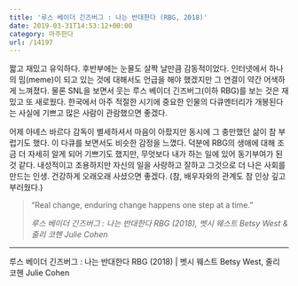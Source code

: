 ```yaml
---
title: '루스 베이더 긴즈버그 : 나는 반대한다 (RBG, 2018)'
date: 2019-03-31T14:53:12+00:00
category: 마주한다
url: /14197
---
```


짧고 재밌고 유익하다. 후반부에는 눈물도 살짝 날만큼 감동적이었다. 인터넷에서 하나의 밈(meme)이 되고 있는 것에 대해서도 언급을 해야 했겠지만 그 연결이 약간 어색하게 느껴졌다. 물론 SNL을 보면서 웃는 루스 베이더 긴즈버그(이하 RBG)를 보는 것은 재밌고 또 새로웠다. 한국에서 아주 적절한 시기에 중요한 인물의 다큐멘터리가 개봉된다는 사실에 기쁘고 많은 사람이 관람했으면 좋겠다.

어제 아녜스 바르다 감독이 별세하셔서 마음이 아팠지만 동시에 그 충만했던 삶이 참 부럽기도 했다. 이 다큐를 보면서도 비슷한 감정을 느꼈다. 덕분에 RBG의 생애에 대해 조금 더 자세히 알게 되어 기쁘기도 했지만, 무엇보다 내가 하는 일에 있어 동기부여가 된 것 같다. 내성적이고 조용하지만 자신의 일을 사랑하고 잘하고 그것으로 더 나은 사회를 만드는 인생. 건강하게 오래오래 사셨으면 좋겠다. (참, 배우자와의 관계도 참 인상 깊고 부러웠다.)

<blockquote class="wp-block-quote">
  <p>
    &#8220;Real change, enduring change happens one step at a time.&#8221;
  
  
  <p>
    <cite>루스 베이더 긴즈버그 : 나는 반대한다 RBG (2018), 벳시 웨스트 Betsy West & 줄리 코헨 Julie Cohen</cite>
  
</blockquote>

---

루스 베이더 긴즈버그 : 나는 반대한다 RBG (2018) | 벳시 웨스트 Betsy West, 줄리 코헨 Julie Cohen
